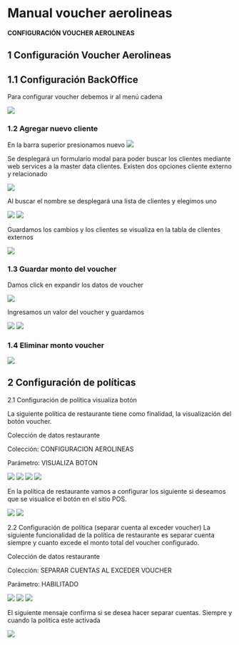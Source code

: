 # Manual voucher aerolineas

**CONFIGURACIÓN VOUCHER AEROLINEAS**


## 1 Configuración Voucher Aerolineas

## 1.1 Configuración BackOffice

Para configurar voucher debemos ir al menú cadena

![](1.png)


### 1.2 Agregar nuevo cliente

En la barra superior presionamos nuevo
![](2.png)

Se desplegará un formulario modal para poder buscar los clientes mediante web services a la 
master data clientes. Existen dos opciones cliente externo y relacionado


![](3.png)

Al buscar el nombre se desplegará una lista de clientes y elegimos uno

![](4.png)
![](5.png)

Guardamos los cambios y los clientes se visualiza en la tabla de clientes externos

![](6.png)

### 1.3 Guardar monto del voucher

Damos click en expandir los datos de voucher

![](7.png)

Ingresamos un valor del voucher y guardamos

![](8.png)
![](9.png)


### 1.4 Eliminar monto voucher

![](10.png)

## 2 Configuración de políticas

2.1 Configuración de política visualiza botón

La siguiente política de restaurante tiene como finalidad, la visualización del botón voucher.

Colección de datos restaurante

Colección: CONFIGURACION AEROLINEAS

Parámetro: VISUALIZA BOTON


![](11.png)
![](12.png)
![](13.png)
![](14.png)


En la política de restaurante vamos a configurar los siguiente si deseamos que se visualice el botón en el sitio POS.

![](15.png)
![](16.png)


2.2 Configuración de política (separar cuenta al exceder voucher)
La siguiente funcionalidad de la política de restaurante es separar cuenta siempre y cuanto 
excede el monto total del voucher configurado.

Colección de datos restaurante

Colección: SEPARAR CUENTAS AL EXCEDER VOUCHER

Parámetro: HABILITADO

![](17.png)
![](18.png)
![](19.png)

El siguiente mensaje confirma si se desea hacer separar cuentas. Siempre y cuando la política este activada

![](20.png)